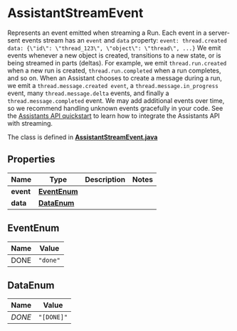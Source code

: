 

# AssistantStreamEvent

Represents an event emitted when streaming a Run.  Each event in a server-sent events stream has an `event` and `data` property:  ``` event: thread.created data: {\"id\": \"thread_123\", \"object\": \"thread\", ...} ```  We emit events whenever a new object is created, transitions to a new state, or is being streamed in parts (deltas). For example, we emit `thread.run.created` when a new run is created, `thread.run.completed` when a run completes, and so on. When an Assistant chooses to create a message during a run, we emit a `thread.message.created event`, a `thread.message.in_progress` event, many `thread.message.delta` events, and finally a `thread.message.completed` event.  We may add additional events over time, so we recommend handling unknown events gracefully in your code. See the [Assistants API quickstart](/docs/assistants/overview) to learn how to integrate the Assistants API with streaming. 

The class is defined in **[AssistantStreamEvent.java](../../src/main/java/org/openapitools/model/AssistantStreamEvent.java)**

## Properties

Name | Type | Description | Notes
------------ | ------------- | ------------- | -------------
**event** | [**EventEnum**](#EventEnum) |  | 
**data** | [**DataEnum**](#DataEnum) |  | 

## EventEnum

Name | Value
---- | -----
DONE | `"done"`

## DataEnum

Name | Value
---- | -----
_DONE_ | `"[DONE]"`


